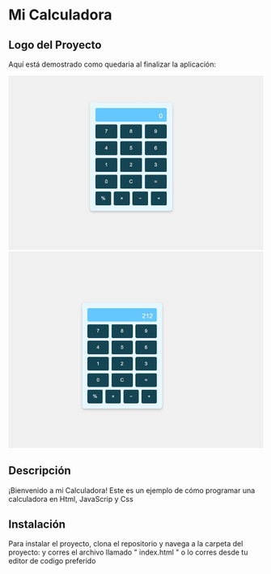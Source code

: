 # Mi Calculadora



## Logo del Proyecto

Aquí está demostrado como quedaria al finalizar la aplicación:

![Logo del Proyecto](https://github.com/Denis-Otoniel-123/Calculadora/blob/main/Calculadora/calculadora.JPG)
![Logo del Proyecto](https://github.com/Denis-Otoniel-123/Calculadora/blob/main/Calculadora/calculadora2.JPG)

## Descripción

¡Bienvenido a mi Calculadora! Este es un ejemplo de cómo programar una calculadora en Html, JavaScrip y Css

## Instalación

Para instalar el proyecto, clona el repositorio y navega a la carpeta del proyecto:
y corres el archivo llamado " index.html " o lo corres desde tu editor de codigo preferido

